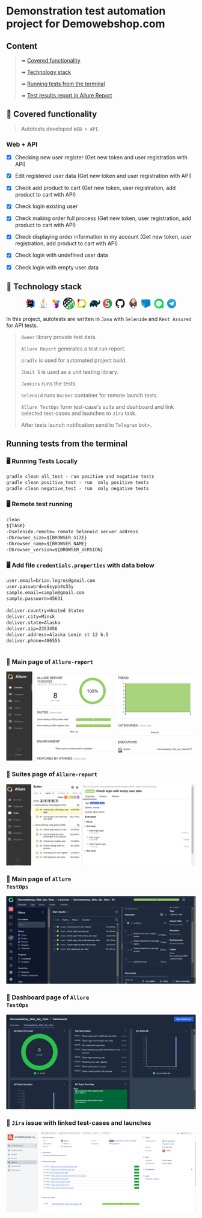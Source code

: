 # Demonstration test automation project for Demowebshop.com 


## Content

> ➠ [Covered functionality](#tshirt-covered-functionality)
>
> ➠ [Technology stack](#abacus-technology-stack)
>
> ➠ [Running tests from the terminal](#Running-tests-from-the-terminal)
>
> ➠ [Test results report in Allure Report](#scroll-main-page-of-allure-report)

## :tshirt: Covered functionality

> Autotests developed <code>WEB + API</code>.

### Web + API

- [x] Checking new user register (Get new token and user registration with API) 
- [x] Edit registered user data (Get new token and user registration with API) 
- [x] Check add product to cart (Get new token, user registration, add product to cart with API) 
- [x] Check login existing user
- [x] Check making order full process (Get new token, user registration, add product to cart with API) 
- [x] Check displaying order information in my account (Get new token, user registration, add product to cart with API) 
- [x] Check login with undefined user data
- [x] Check login with empty user data



## :abacus: Technology stack

<p align="center">
<img width="6%" title="IntelliJ IDEA" src="images/logo/Intelij_IDEA.svg">
<img width="6%" title="Java" src="images/logo/Java.svg">
<img width="6%" title="Selenide" src="images/logo/Selenide.svg">
<img width="6%" title="Rest Assured" src="images/logo/RestAssured.png">
<img width="6%" title="Allure Report" src="images/logo/Allure_Report.svg">
<img width="6%" title="Gradle" src="images/logo/Gradle.svg">
<img width="6%" title="JUnit5" src="images/logo/JUnit5.svg">
<img width="6%" title="GitHub" src="images/logo/GitHub.svg">
<img width="6%" title="Jenkins" src="images/logo/Jenkins.svg">
<img width="6%" title="Selenoid" src="images/logo/Selenoid.svg">
<img width="6%" title="Allure TestOps" src="images/logo/Allure_TO.svg">
<img width="6%" title="Telegram API" src="images/logo/Telegram.svg">
</p>

In this project, autotests are written in <code>Java</code> with <code>Selenide</code> and <code>Rest Assured</code> for API tests.

> <code>Owner</code> library provide test data.
>
> <code>Allure Report</code> generates a test run report.
> 
> <code>Gradle</code> is used for automated project build.
>
> <code>JUnit 5</code> is used as a unit testing library.
>
> <code>Jenkins</code> runs the tests.
>
> <code>Selenoid</code> runs <code>Docker</code> container for remote launch tests.
>
> <code>Allure TestOps</code> form test-case's suits and dashboard and link selected test-cases and launches to <code>Jira</code> task.
>  
> After tests launch notification send to <code>Telegram</code> bot>.

## Running tests from the terminal

### :desktop_computer: Running Tests Locally

```
gradle clean all_test - run positive and negative tests
gradle clean positive_test - run  only positive tests
gradle clean negative_test - run  only negative tests

```

### :desktop_computer: Remote test running

```
clean
${TASK}
-Dselenide.remote= remote Selenoid server address
-Dbrowser_size=${BROWSER_SIZE}
-Dbrowser_name=${BROWSER_NAME}
-Dbrowser_version=${BROWSER_VERSION}
```
### :desktop_computer: Add file <code>credentials.properties</code> with data below
```
user.email=brian.legros@gmail.com
user.password=o6sypb4s55y
sample.email=sample@gmail.com
sample.password=45631

deliver.country=United States
deliver.city=Minsk
deliver.state=Alaska
deliver.zip=2353456
deliver.address=Alaska Lenin st 12 b.5
deliver.phone=486555


```
### :scroll: Main page of <code>Allure-report</code>

<p align="center">
<img title="Allure Overview Dashboard" src="images/screens/allureMain.png">
</p>

### :scroll: Suites page of <code>Allure-report</code>

<p align="center">
<img title="Allure Overview Dashboard" src="images/screens/allure.PNG">
</p>

### :scroll: Main page of <code>Allure TestOps</code>

<p align="center">
<img title="Allure Overview Dashboard" src="images/screens/allure-to.PNG">
</p>

### :scroll: Dashboard page of <code>Allure TestOps</code>

<p align="center">
<img title="Allure Overview Dashboard" src="images/screens/allure_to_dashboard.PNG">
</p>

### :scroll: <code>Jira</code> issue with linked test-cases and launches

<p align="center">
<img title="Allure Overview Dashboard" src="images/screens/Jira.PNG">
</p>
